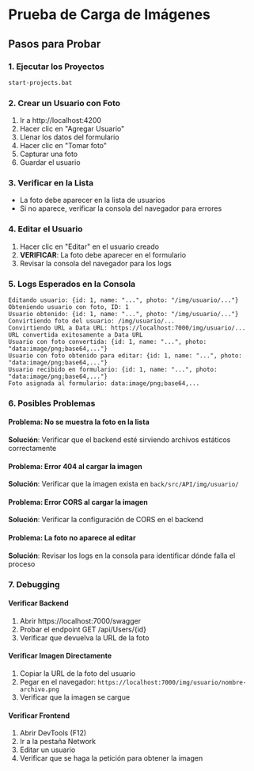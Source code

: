 # Prueba de Carga de Imágenes

## Pasos para Probar

### 1. Ejecutar los Proyectos
```bash
start-projects.bat
```

### 2. Crear un Usuario con Foto
1. Ir a http://localhost:4200
2. Hacer clic en "Agregar Usuario"
3. Llenar los datos del formulario
4. Hacer clic en "Tomar foto"
5. Capturar una foto
6. Guardar el usuario

### 3. Verificar en la Lista
- La foto debe aparecer en la lista de usuarios
- Si no aparece, verificar la consola del navegador para errores

### 4. Editar el Usuario
1. Hacer clic en "Editar" en el usuario creado
2. **VERIFICAR**: La foto debe aparecer en el formulario
3. Revisar la consola del navegador para los logs

### 5. Logs Esperados en la Consola
```
Editando usuario: {id: 1, name: "...", photo: "/img/usuario/..."}
Obteniendo usuario con foto, ID: 1
Usuario obtenido: {id: 1, name: "...", photo: "/img/usuario/..."}
Convirtiendo foto del usuario: /img/usuario/...
Convirtiendo URL a Data URL: https://localhost:7000/img/usuario/...
URL convertida exitosamente a Data URL
Usuario con foto convertida: {id: 1, name: "...", photo: "data:image/png;base64,..."}
Usuario con foto obtenido para editar: {id: 1, name: "...", photo: "data:image/png;base64,..."}
Usuario recibido en formulario: {id: 1, name: "...", photo: "data:image/png;base64,..."}
Foto asignada al formulario: data:image/png;base64,...
```

### 6. Posibles Problemas

#### Problema: No se muestra la foto en la lista
**Solución**: Verificar que el backend esté sirviendo archivos estáticos correctamente

#### Problema: Error 404 al cargar la imagen
**Solución**: Verificar que la imagen exista en `back/src/API/img/usuario/`

#### Problema: Error CORS al cargar la imagen
**Solución**: Verificar la configuración de CORS en el backend

#### Problema: La foto no aparece al editar
**Solución**: Revisar los logs en la consola para identificar dónde falla el proceso

### 7. Debugging

#### Verificar Backend
1. Abrir https://localhost:7000/swagger
2. Probar el endpoint GET /api/Users/{id}
3. Verificar que devuelva la URL de la foto

#### Verificar Imagen Directamente
1. Copiar la URL de la foto del usuario
2. Pegar en el navegador: `https://localhost:7000/img/usuario/nombre-archivo.png`
3. Verificar que la imagen se cargue

#### Verificar Frontend
1. Abrir DevTools (F12)
2. Ir a la pestaña Network
3. Editar un usuario
4. Verificar que se haga la petición para obtener la imagen 